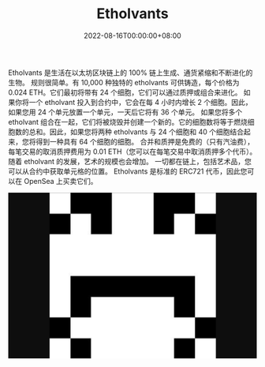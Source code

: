 ﻿---
title: "Etholvants"
description: "Etholvants 是生活在以太坊区块链上的 100% 链上生成、通货紧缩和不断进化的生物。赌注或组合它们以进化！"
date: 2022-08-16T00:00:00+08:00
lastmod: 2022-08-16T00:00:00+08:00
draft: false
authors: ["boogArno"]
featuredImage: "etholvants.png"
tags: ["Collectibles","Etholvants"]
categories: ["nfts"]
nfts: ["Collectibles"]
blockchain: "ETH"
website: "https://etholvants.com/"
twitter: "https://twitter.com/etholvants"
discord: "https://discord.com/invite/U246TJACmc"
telegram: ""
github: ""
youtube: ""
twitch: ""
facebook: ""
instagram: ""
reddit: ""
medium: ""
steam: ""
gitbook: ""
googleplay: ""
appstore: ""
status: "Live"
weight: 
lightgallery: true
toc: true
pinned: false
recommend: false
recommend1: false
---
Etholvants 是生活在以太坊区块链上的 100% 链上生成、通货紧缩和不断进化的生物。
规则很简单。有 10,000 种独特的 etholvants 可供铸造，每个价格为 0.024 ETH。它们最初将带有 24 个细胞，它们可以通过质押或组合来进化。
如果你将一个 etholvant 投入到合约中，它会在每 4 小时内增长 2 个细胞。因此，如果您用 24 个单元放置一个单元，一天后它将有 36 个单元。
如果您将多个 etholvant 组合在一起，它们将被烧毁并创建一个新的。它的细胞数将等于燃烧细胞数的总和。因此，如果您将两种 etholvants 与 24 个细胞和 40 个细胞结合起来，您将得到一种具有 64 个细胞的细胞。
合并和质押是免费的（只有汽油费），每笔交易的取消质押费用为 0.01 ETH（您可以在每笔交易中取消质押多个代币）。随着 etholvant 的发展，艺术的规模也会增加。
一切都在链上，包括艺术品，您可以从合约中获取单元格的位置。 Etholvants 是标准的 ERC721 代币，因此您可以在 OpenSea 上买卖它们。

![etholvants-dapp-collectibles-ethereum-image2_3f58c0a03f4ba88babc0bb38cbd2d6c9](etholvants-dapp-collectibles-ethereum-image2_3f58c0a03f4ba88babc0bb38cbd2d6c9.png)